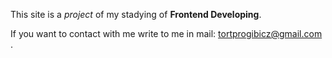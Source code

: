 This site is a *project* of my stadying of **Frontend Developing**.

If you want to contact with me write to me in mail: tortprogibicz@gmail.com .
